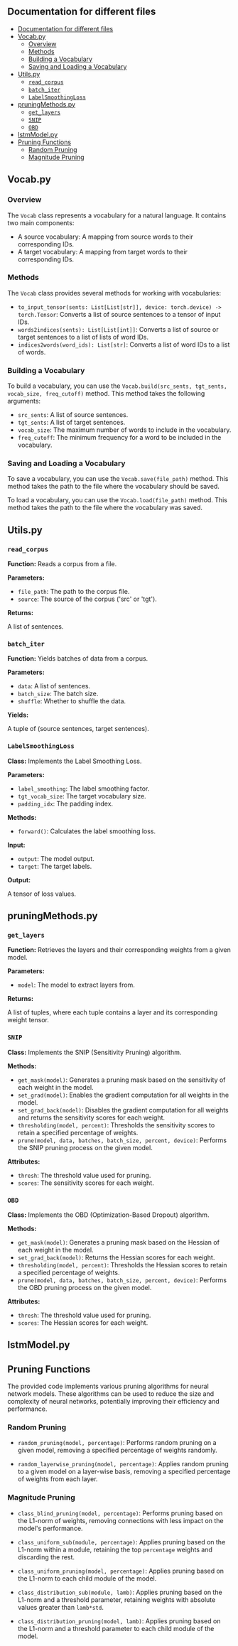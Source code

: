 ## Documentation for different files

- [Documentation for different files](#documentation-for-different-files)
- [Vocab.py](#vocabpy)
  - [Overview](#overview)
  - [Methods](#methods)
  - [Building a Vocabulary](#building-a-vocabulary)
  - [Saving and Loading a Vocabulary](#saving-and-loading-a-vocabulary)
- [Utils.py](#utilspy)
  - [`read_corpus`](#read_corpus)
  - [`batch_iter`](#batch_iter)
  - [`LabelSmoothingLoss`](#labelsmoothingloss)
- [pruningMethods.py](#pruningmethodspy)
  - [`get_layers`](#get_layers)
  - [`SNIP`](#snip)
  - [`OBD`](#obd)
- [lstmModel.py](#lstmmodelpy)
- [Pruning Functions](#pruning-functions)
  - [Random Pruning](#random-pruning)
  - [Magnitude Pruning](#magnitude-pruning)

## Vocab.py

### Overview

The `Vocab` class represents a vocabulary for a natural language. It contains two main components:

* A source vocabulary: A mapping from source words to their corresponding IDs.
* A target vocabulary: A mapping from target words to their corresponding IDs.

### Methods

The `Vocab` class provides several methods for working with vocabularies:

* `to_input_tensor(sents: List[List[str]], device: torch.device) -> torch.Tensor`: Converts a list of source sentences to a tensor of input IDs.
* `words2indices(sents): List[List[int]]`: Converts a list of source or target sentences to a list of lists of word IDs.
* `indices2words(word_ids): List[str]`: Converts a list of word IDs to a list of words.

### Building a Vocabulary

To build a vocabulary, you can use the `Vocab.build(src_sents, tgt_sents, vocab_size, freq_cutoff)` method. This method takes the following arguments:

* `src_sents`: A list of source sentences.
* `tgt_sents`: A list of target sentences.
* `vocab_size`: The maximum number of words to include in the vocabulary.
* `freq_cutoff`: The minimum frequency for a word to be included in the vocabulary.

### Saving and Loading a Vocabulary

To save a vocabulary, you can use the `Vocab.save(file_path)` method. This method takes the path to the file where the vocabulary should be saved.

To load a vocabulary, you can use the `Vocab.load(file_path)` method. This method takes the path to the file where the vocabulary was saved.

## Utils.py

### `read_corpus`

**Function:** Reads a corpus from a file.

**Parameters:**

- `file_path`: The path to the corpus file.
- `source`: The source of the corpus ('src' or 'tgt').

**Returns:**

A list of sentences.

### `batch_iter`

**Function:** Yields batches of data from a corpus.

**Parameters:**

- `data`: A list of sentences.
- `batch_size`: The batch size.
- `shuffle`: Whether to shuffle the data.

**Yields:**

A tuple of (source sentences, target sentences).

### `LabelSmoothingLoss`

**Class:** Implements the Label Smoothing Loss.

**Parameters:**

- `label_smoothing`: The label smoothing factor.
- `tgt_vocab_size`: The target vocabulary size.
- `padding_idx`: The padding index.

**Methods:**

- `forward()`: Calculates the label smoothing loss.

**Input:**

- `output`: The model output.
- `target`: The target labels.

**Output:**

A tensor of loss values.

## pruningMethods.py

### `get_layers`

**Function:** Retrieves the layers and their corresponding weights from a given model.

**Parameters:**

- `model`: The model to extract layers from.

**Returns:**

A list of tuples, where each tuple contains a layer and its corresponding weight tensor.

### `SNIP`

**Class:** Implements the SNIP (Sensitivity Pruning) algorithm.

**Methods:**

- `get_mask(model)`: Generates a pruning mask based on the sensitivity of each weight in the model.
- `set_grad(model)`: Enables the gradient computation for all weights in the model.
- `set_grad_back(model)`: Disables the gradient computation for all weights and returns the sensitivity scores for each weight.
- `thresholding(model, percent)`: Thresholds the sensitivity scores to retain a specified percentage of weights.
- `prune(model, data, batches, batch_size, percent, device)`: Performs the SNIP pruning process on the given model.

**Attributes:**

- `thresh`: The threshold value used for pruning.
- `scores`: The sensitivity scores for each weight.

### `OBD`

**Class:** Implements the OBD (Optimization-Based Dropout) algorithm.

**Methods:**

- `get_mask(model)`: Generates a pruning mask based on the Hessian of each weight in the model.
- `set_grad_back(model)`: Returns the Hessian scores for each weight.
- `thresholding(model, percent)`: Thresholds the Hessian scores to retain a specified percentage of weights.
- `prune(model, data, batches, batch_size, percent, device)`: Performs the OBD pruning process on the given model.

**Attributes:**

- `thresh`: The threshold value used for pruning.
- `scores`: The Hessian scores for each weight.

## lstmModel.py

## Pruning Functions

The provided code implements various pruning algorithms for neural network models. These algorithms can be used to reduce the size and complexity of neural networks, potentially improving their efficiency and performance.

### Random Pruning

- `random_pruning(model, percentage)`: Performs random pruning on a given model, removing a specified percentage of weights randomly.

- `random_layerwise_pruning(model, percentage)`: Applies random pruning to a given model on a layer-wise basis, removing a specified percentage of weights from each layer.

### Magnitude Pruning

- `class_blind_pruning(model, percentage)`: Performs pruning based on the L1-norm of weights, removing connections with less impact on the model's performance.

- `class_uniform_sub(module, percentage)`: Applies pruning based on the L1-norm within a module, retaining the top `percentage` weights and discarding the rest.

- `class_uniform_pruning(model, percentage)`: Applies pruning based on the L1-norm to each child module of the model.

- `class_distribution_sub(module, lamb)`: Applies pruning based on the L1-norm and a threshold parameter, retaining weights with absolute values greater than `lamb*std`.

- `class_distribution_pruning(model, lamb)`: Applies pruning based on the L1-norm and a threshold parameter to each child module of the model.


